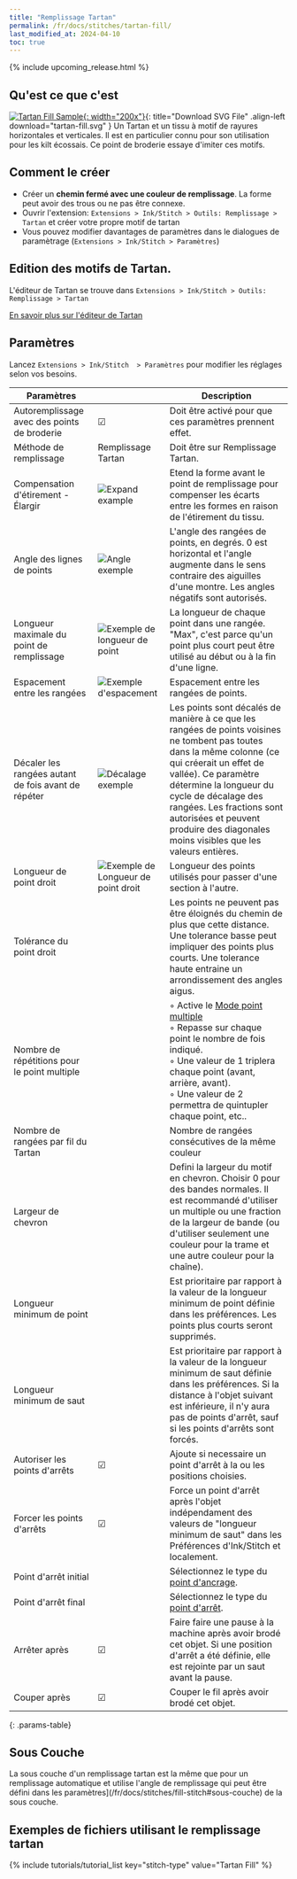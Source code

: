 ```yaml
---
title: "Remplissage Tartan"
permalink: /fr/docs/stitches/tartan-fill/
last_modified_at: 2024-04-10
toc: true
---
```

{% include upcoming_release.html %}

## Qu'est ce que c'est

[![Tartan Fill Sample](/assets/images/docs/tartan-fill.jpg){: width="200x"}](/assets/images/docs/tartan-fill.svg){: title="Download SVG File" .align-left download="tartan-fill.svg" }
Un Tartan et un tissu à motif de rayures horizontales et verticales. Il est en particulier connu pour son utilisation pour les kilt écossais.  Ce point de broderie essaye d'imiter ces motifs.

## Comment le créer

* Créer un **chemin fermé avec une couleur de remplissage**. La forme peut avoir des trous ou ne pas être connexe.
* Ouvrir l'extension:  `Extensions > Ink/Stitch > Outils: Remplissage > Tartan`  et créer votre propre motif de tartan
* Vous pouvez modifier davantages de paramètres dans le dialogues de paramètrage (`Extensions > Ink/Stitch > Paramètres`)

## Edition des motifs de Tartan.

L'éditeur de Tartan se trouve dans  `Extensions > Ink/Stitch > Outils: Remplissage > Tartan`

[En savoir plus sur l'éditeur de Tartan](/fr/docs/fill-tools#tartan)

## Paramètres

Lancez `Extensions > Ink/Stitch  > Paramètres` pour modifier les réglages selon vos besoins.

|Paramètres||Description|
|---|---|---|
|Autoremplissage avec des points de broderie| ☑ |Doit être activé pour que ces paramètres prennent effet.|
|Méthode de remplissage|Remplissage Tartan| Doit être sur Remplissage Tartan.|
|Compensation d'étirement - Élargir|![Expand example](/assets/images/docs/params-fill-expand.png) |Etend la forme avant le point de remplissage pour compenser les écarts entre les formes en raison de l'étirement du tissu.|
|Angle des lignes de points|![Angle exemple](/assets/images/docs/params-fill-angle.png) |L'angle des rangées de points, en degrés. 0 est horizontal et l'angle augmente dans le sens contraire des aiguilles d'une montre. Les angles négatifs sont autorisés.|
|Longueur maximale du point de remplissage|![Exemple de longueur de point](/assets/images/docs/params-fill-stitch_length.png) |La longueur de chaque point dans une rangée. "Max", c'est parce qu'un point plus court peut être utilisé au début ou à la fin d'une ligne.|
|Espacement entre les rangées|![Exemple d'espacement](/assets/images/docs/params-fill-spacing_between_rows.png) |Espacement entre les rangées de points.|
|Décaler les rangées autant de fois avant de répéter|![Décalage exemple](/assets/images/docs/params-fill-stagger.png) |Les points sont décalés de manière à ce que les rangées de points voisines ne tombent pas toutes dans la même colonne (ce qui créerait un effet de vallée). Ce paramètre détermine la longueur du cycle de décalage des rangées. Les fractions sont autorisées et peuvent produire des diagonales moins visibles que les valeurs entières.|
|Longueur de point droit|![Exemple de Longueur de point droit](/assets/images/docs/params-fill-running_stitch_length.png) |Longueur des points utilisés pour passer d'une section à l'autre.|
|Tolérance du point droit|| Les points ne peuvent pas être éloignés du chemin de plus que cette distance. Une tolerance basse peut impliquer des points plus courts. Une tolerance haute entraine un arrondissement des angles aigus.|
|Nombre de répétitions pour le point multiple ||◦ Active le [Mode point multiple](/fr/docs/stitches/bean-stitch/)<br />◦ Repasse sur chaque point le nombre de fois indiqué.<br />◦ Une valeur de 1 triplera chaque point (avant, arrière, avant).<br />◦ Une valeur de 2 permettra de quintupler chaque point, etc..<br />|
|Nombre de rangées par fil  du Tartan|| Nombre de rangées consécutives de la même couleur|
|Largeur de chevron   ||Defini la largeur du motif en chevron. Choisir 0 pour des bandes normales. Il est recommandé d'utiliser un multiple ou une fraction de la largeur de bande (ou d'utiliser seulement une couleur pour la trame et une autre couleur pour la chaîne).|
|Longueur minimum de point||Est prioritaire par rapport à la valeur de la longueur minimum de point définie dans les préférences. Les points plus courts seront supprimés.|
|Longueur minimum de saut||Est prioritaire par rapport à la valeur de la longueur minimum de saut définie dans les préférences. Si la distance à l'objet suivant est inférieure, il n'y aura pas de points d'arrêt, sauf si les points d'arrêts sont forcés.|
|Autoriser les points d'arrêts | ☑|Ajoute si necessaire un point d'arrêt à la ou les positions choisies.|
|Forcer les points d'arrêts |☑|Force un point d'arrêt après l'objet indépendament des valeurs de "longueur minimum de saut" dans les Préférences d'Ink/Stitch et localement.|
|Point d'arrêt initial       ||Sélectionnez le type du  [point d'ancrage](/fr/docs/stitches/lock-stitches).|
|Point d'arrêt final       ||Sélectionnez le type du [point d'arrêt](/fr/docs/stitches/lock-stitches).|
|Arrêter après                       |☑ |Faire faire une pause à la machine après avoir brodé cet objet. Si une position d'arrêt a été définie, elle est rejointe par un saut avant la pause. |
|Couper après                        |☑ |Couper le fil après avoir brodé cet objet.|
{: .params-table}



## Sous Couche

La sous couche d'un remplissage tartan est la même que pour un remplissage automatique et utilise l'angle de remplissage qui peut être défini dans les
paramètres](/fr/docs/stitches/fill-stitch#sous-couche) de la sous couche.

## Exemples de fichiers utilisant le remplissage tartan
{% include tutorials/tutorial_list key="stitch-type" value="Tartan Fill" %}
